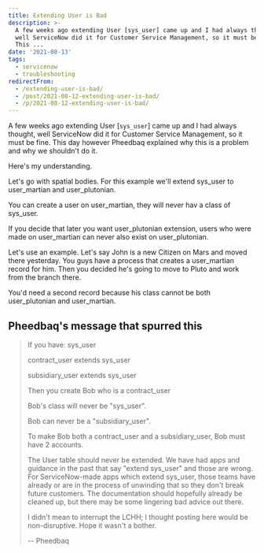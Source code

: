 ```yaml
---
title: Extending User is Bad
description: >-
  A few weeks ago extending User [sys_user] came up and I had always thought,
  well ServiceNow did it for Customer Service Management, so it must be fine.
  This ...
date: '2021-08-13'
tags:
  - servicenow
  - troubleshooting
redirectFrom:
  - /extending-user-is-bad/
  - /post/2021-08-12-extending-user-is-bad/
  - /p/2021-08-12-extending-user-is-bad/
---
```


A few weeks ago extending User [`sys_user`] came up and I had always thought, well ServiceNow did it for Customer Service Management, so it must be fine. This day however Pheedbaq explained why this is a problem and why we shouldn't do it.

Here's my understanding.

Let's go with spatial bodies. For this example we'll extend sys_user to user_martian and user_plutonian.

You can create a user on user_martian, they will never hav a class of sys_user.

If you decide that later you want user_plutonian extension, users who were made on user_martian can never also exist on user_plutonian.

Let's use an example. Let's say John is a new Citizen on Mars and moved there yesterday. You guys have a process that creates a user_martian record for him. Then you decided he's going to move to Pluto and work from the branch there.

You'd need a second record because his class cannot be both user_plutonian and user_martian.

## Pheedbaq's message that spurred this

> If you have: sys_user
>
> contract_user extends sys_user
>
> subsidiary_user extends sys_user
>
> Then you create Bob who is a contract_user
>
> Bob's class will never be "sys_user".
>
> Bob can never be a "subsidiary_user".
>
> To make Bob both a contract_user and a subsidiary_user, Bob must have 2 accounts.
>
> The User table should never be extended. We have had apps and guidance in the past that say "extend sys_user" and those are wrong. For ServiceNow-made apps which extend sys_user, those teams have already or are in the process of unwinding that so they don't break future customers. The documentation should hopefully already be cleaned up, but there may be some lingering bad advice out there.
>
> I didn't mean to interrupt the LCHH; I thought posting here would be non-disruptive. Hope it wasn't a bother.
>
> \-- Pheedbaq